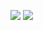 <img src="https://img.shields.io/badge/Javascript-F7DF1E?style=for-the-badge&logo=javascript&logoColor=FFF"/> <img src="https://img.shields.io/badge/nodedotjs-#5FA04E?style=for-the-badge&logo=nodedotjs&logoColor=FFF"/> 


